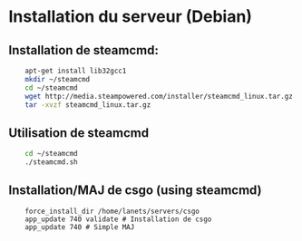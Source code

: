 # Installation du serveur (Debian)

## Installation de steamcmd:

````bash
    apt-get install lib32gcc1
    mkdir ~/steamcmd
    cd ~/steamcmd
    wget http://media.steampowered.com/installer/steamcmd_linux.tar.gz
    tar -xvzf steamcmd_linux.tar.gz
````

## Utilisation de steamcmd
````bash
    cd ~/steamcmd
    ./steamcmd.sh
````

## Installation/MAJ de csgo (using steamcmd)
````
    force_install_dir /home/lanets/servers/csgo
    app_update 740 validate # Installation de csgo
    app_update 740 # Simple MAJ
````
